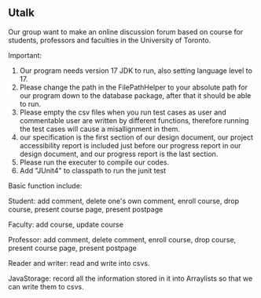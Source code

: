 ## Utalk

Our group want to make an online discussion forum based on course for students, professors and faculties in the University of Toronto. 

Important: 
1. Our program needs version 17 JDK to run, also setting language level to 17.
2. Please change the path in the FilePathHelper to your absolute path for our program down to the database package, after that it should be able to run.
3. Please empty the csv files when you run test cases as user and commentable user are written by different functions, therefore running the test cases will cause a misallignment in them.
4. our specification is the first section of our design document, our project accessibility report is included just before our progress report in our design document, and our progress report is the last section. 
5. Please run the executer to compile our codes. 
6. Add "JUnit4" to classpath to run the junit test


Basic function include: 

Student: add comment, delete one's own comment, enroll course, drop course, present course page, present postpage 

Faculty: add course, update course

Professor: add comment, delete comment, enroll course, drop course, present course page, present postpage 

Reader and writer: read and write into csvs.

JavaStorage: record all the information stored in it into Arraylists so that we can write them to csvs. 
